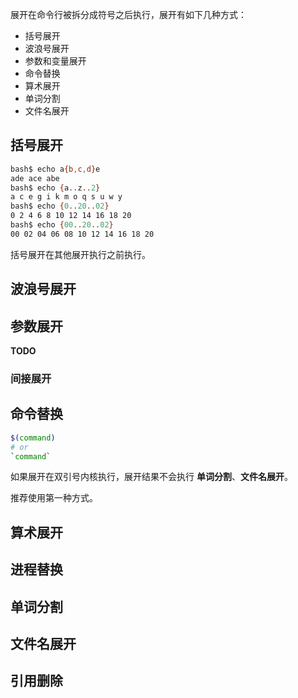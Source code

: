 展开在命令行被拆分成符号之后执行，展开有如下几种方式：

* 括号展开
* 波浪号展开
* 参数和变量展开
* 命令替换
* 算术展开
* 单词分割
* 文件名展开





## 括号展开

```bash
bash$ echo a{b,c,d}e
ade ace abe
bash$ echo {a..z..2}
a c e g i k m o q s u w y
bash$ echo {0..20..02}
0 2 4 6 8 10 12 14 16 18 20
bash$ echo {00..20..02}
00 02 04 06 08 10 12 14 16 18 20
```

括号展开在其他展开执行之前执行。



## 波浪号展开



## 参数展开

**TODO**

### 间接展开





## 命令替换

```bash
$(command)
# or
`command`
```

如果展开在双引号内核执行，展开结果不会执行 **单词分割**、**文件名展开**。

推荐使用第一种方式。



## 算术展开



## 进程替换



## 单词分割



## 文件名展开



## 引用删除

